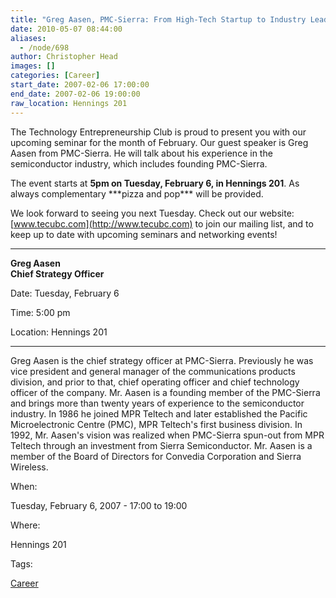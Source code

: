 ```yaml
---
title: "Greg Aasen, PMC-Sierra: From High-Tech Startup to Industry Leader"
date: 2010-05-07 08:44:00
aliases:
  - /node/698
author: Christopher Head
images: []
categories: [Career]
start_date: 2007-02-06 17:00:00
end_date: 2007-02-06 19:00:00
raw_location: Hennings 201
---
```


The Technology Entrepreneurship Club is proud to present you with our upcoming seminar
for the month of February. Our guest speaker is Greg Aasen from PMC-Sierra. He will
talk about his experience in the semiconductor industry, which includes founding PMC-Sierra.

The event starts at **5pm on Tuesday, February 6, in Hennings 201**. As always
complementary \*\*\*pizza and pop\*\*\* will be provided.

We look forward to seeing you next Tuesday. Check out our website: [www.tecubc.com](http://www.tecubc.com) to join our
mailing list, and to keep up to date with upcoming seminars and networking events!

---

**Greg Aasen \
Chief Strategy Officer**

Date: Tuesday, February 6

Time: 5:00 pm

Location: Hennings 201

---

Greg Aasen is the chief strategy officer at PMC-Sierra. Previously he
was vice president and general manager of the communications products
division, and prior to that, chief operating officer and chief
technology officer of the company. Mr. Aasen is a founding member of
the PMC-Sierra and brings more than twenty years of experience to the
semiconductor industry. In 1986 he joined MPR Teltech and later
established the Pacific Microelectronic Centre (PMC), MPR Teltech's
first business division. In 1992, Mr. Aasen's vision was realized when
PMC-Sierra spun-out from MPR Teltech through an investment from Sierra
Semiconductor. Mr. Aasen is a member of the Board of Directors for
Convedia Corporation and Sierra Wireless.

When:

Tuesday, February 6, 2007 - 17:00 to 19:00

Where:

Hennings 201

Tags:

[Career](/career)
